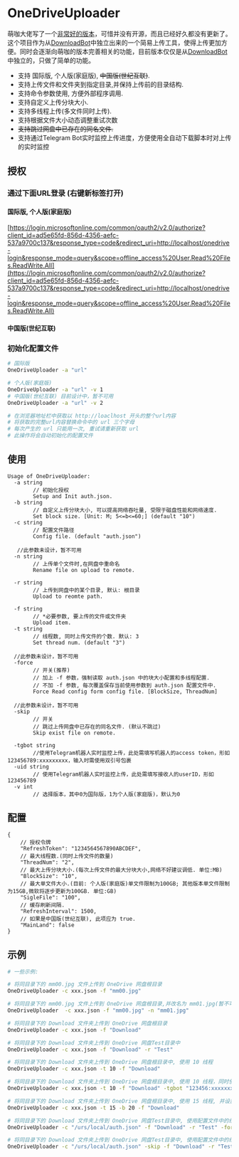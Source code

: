 # OneDriveUploader

萌咖大佬写了一个[非常好的版本](https://github.com/MoeClub/OneList/tree/master/OneDriveUploader)，可惜并没有开源，而且已经好久都没有更新了。这个项目作为从[DownloadBot](https://github.com/gaowanliang/DownloadBot)中独立出来的一个简易上传工具，使得上传更加方便。同时会逐渐向萌咖的版本完善相关的功能，目前版本仅仅是从[DownloadBot](https://github.com/gaowanliang/DownloadBot)中独立的，只做了简单的功能。


- 支持 国际版, 个人版(家庭版), ~~中国版(世纪互联)~~.
- 支持上传文件和文件夹到指定目录,并保持上传前的目录结构.
- 支持命令参数使用, 方便外部程序调用.
- 支持自定义上传分块大小.
- 支持多线程上传(多文件同时上传).
- 支持根据文件大小动态调整重试次数
- ~~支持跳过网盘中已存在的同名文件.~~
- 支持通过Telegram Bot实时监控上传进度，方便使用全自动下载脚本时对上传的实时监控

## 授权
### 通过下面URL登录 (右键新标签打开)
#### 国际版, 个人版(家庭版)
[https://login.microsoftonline.com/common/oauth2/v2.0/authorize?client_id=ad5e65fd-856d-4356-aefc-537a9700c137&response_type=code&redirect_uri=http://localhost/onedrive-login&response_mode=query&scope=offline_access%20User.Read%20Files.ReadWrite.All](https://login.microsoftonline.com/common/oauth2/v2.0/authorize?client_id=ad5e65fd-856d-4356-aefc-537a9700c137&response_type=code&redirect_uri=http://localhost/onedrive-login&response_mode=query&scope=offline_access%20User.Read%20Files.ReadWrite.All)
#### 中国版(世纪互联)


### 初始化配置文件
```bash
# 国际版
OneDriveUploader -a "url"

# 个人版(家庭版)
OneDriveUploader -a "url" -v 1
# 中国版(世纪互联) 目前设计中，暂不可用
OneDriveUploader -a "url" -v 2

# 在浏览器地址栏中获取以 http://loaclhost 开头的整个url内容
# 将获取的完整url内容替换命令中的 url 三个字母
# 每次产生的 url 只能用一次, 重试请重新获取 url
# 此操作将会自动初始化的配置文件
```

## 使用
```
Usage of OneDriveUploader:
  -a string
        // 初始化授权
        Setup and Init auth.json.
  -b string
        // 自定义上传分块大小, 可以提高网络吞吐量, 受限于磁盘性能和网络速度.
        Set block size. [Unit: M; 5<=b<=60;] (default "10")
  -c string
        // 配置文件路径
        Config file. (default "auth.json")

   //此参数未设计，暂不可用
  -n string
        // 上传单个文件时,在网盘中重命名
        Rename file on upload to remote.

  -r string
        // 上传到网盘中的某个目录, 默认: 根目录
        Upload to reomte path.

  -f string
        // *必要参数, 要上传的文件或文件夹
        Upload item.
  -t string
        // 线程数, 同时上传文件的个数. 默认: 3
        Set thread num. (default "3")
  
  //此参数未设计，暂不可用
  -force
        // 开关(推荐)
        // 加上 -f 参数，强制读取 auth.json 中的块大小配置和多线程配置.
        // 不加 -f 参数, 每次覆盖保存当前使用参数到 auth.json 配置文件中.
        Force Read config form config file. [BlockSize, ThreadNum]

  //此参数未设计，暂不可用
  -skip
        // 开关
        // 跳过上传网盘中已存在的同名文件. (默认不跳过)
        Skip exist file on remote.

  -tgbot string
        //使用Telegram机器人实时监控上传，此处需填写机器人的access token，形如123456789:xxxxxxxxx，输入时需使用双引号包裹
  -uid string
        // 使用Telegram机器人实时监控上传，此处需填写接收人的userID，形如123456789
  -v int
        // 选择版本，其中0为国际版，1为个人版(家庭版)，默认为0
```

## 配置
```jsonc
{
    // 授权令牌
    "RefreshToken": "1234564567890ABCDEF",
    // 最大线程数.(同时上传文件的数量)
    "ThreadNum": "2",
    // 最大上传分块大小.(每次上传文件的最大分块大小,网络不好建议调低. 单位:MB)
    "BlockSize": "10",
    // 最大单文件大小.(目前: 个人版(家庭版)单文件限制为100GB; 其他版本单文件限制为15GB,微软将逐步更新为100GB. 单位:GB)
    "SigleFile": "100",
    // 缓存刷新间隔.
    "RefreshInterval": 1500,
    // 如果是中国版(世纪互联), 此项应为 true.
    "MainLand": false
}
```

## 示例
```bash
# 一些示例:

# 将同目录下的 mm00.jpg 文件上传到 OneDrive 网盘根目录
OneDriveUploader -c xxx.json -f "mm00.jpg"

# 将同目录下的 mm00.jpg 文件上传到 OneDrive 网盘根目录,并改名为 mm01.jpg(暂不可用)
OneDriveUploader  -c xxx.json -f "mm00.jpg" -n "mm01.jpg"

# 将同目录下的 Download 文件夹上传到 OneDrive 网盘根目录
OneDriveUploader -c xxx.json -f "Download" 

# 将同目录下的 Download 文件夹上传到 OneDrive 网盘Test目录中
OneDriveUploader -c xxx.json -f "Download" -r "Test"

# 将同目录下的 Download 文件夹上传到 OneDrive 网盘根目录中, 使用 10 线程
OneDriveUploader -c xxx.json -t 10 -f "Download" 

# 将同目录下的 Download 文件夹上传到 OneDrive 网盘根目录中, 使用 10 线程，同时使用 Telegram Bot 实时监控上传进度
OneDriveUploader -c xxx.json -t 10 -f "Download" -tgbot "123456:xxxxxxxx" -uid 123456789

# 将同目录下的 Download 文件夹上传到 OneDrive 网盘根目录中, 使用 15 线程, 并设置分块大小为 20M
OneDriveUploader -c xxx.json -t 15 -b 20 -f "Download" 

# 将同目录下的 Download 文件夹上传到 OneDrive 网盘Test目录中, 使用配置文件中的线程参数和分块大小参数(暂不可用)
OneDriveUploader -c "/urs/local/auth.json" -f "Download" -r "Test" -force

# 将同目录下的 Download 文件夹上传到 OneDrive 网盘Test目录中, 使用配置文件中的线程参数和分块大小参数，并跳过上传网盘中已存在的同名文件(暂不可用)
OneDriveUploader -c "/urs/local/auth.json" -skip -f "Download" -r "Test"
```

